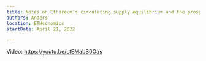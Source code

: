```yaml
---
title: Notes on Ethereum’s circulating supply equilibrium and the prospect of perpetual deflation via minimum viable issuance under proof of stake
authors: Anders
location: ETHconomics
startDate: April 21, 2022

---
```


Video: <https://youtu.be/LtEMabS0Oas>